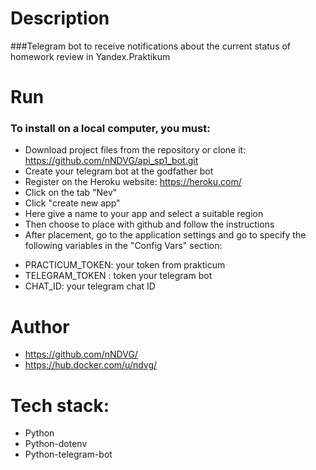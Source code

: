 # Description
###Telegram bot to receive notifications about the current status of homework review in Yandex.Praktikum

# Run
### To install on a local computer, you must:
* Download project files from the repository or clone it: https://github.com/nNDVG/api_sp1_bot.git
* Create your telegram bot at the godfather bot 
* Register on the Heroku website: https://heroku.com/
* Click on the tab "Nev"
* Click "сreate new app"
* Here give a name to your app and select a suitable region
* Then choose to place with github and follow the instructions
* After placement, go to the application settings and go to specify the following variables in the "Config Vars" section:
 - PRACTICUM_TOKEN:  your token from prakticum
 - TELEGRAM_TOKEN : token your telegram bot
 - CHAT_ID: your telegram chat ID 

# Author
 - https://github.com/nNDVG/
 - https://hub.docker.com/u/ndvg/

# Tech stack:
* Python
* Python-dotenv
* Python-telegram-bot
